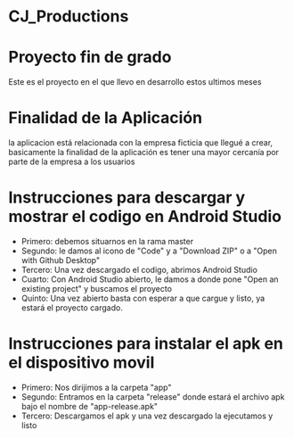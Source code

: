 # CJ_Productions

# Proyecto fin de grado
Este es el proyecto en el que llevo en desarrollo estos ultimos meses

# Finalidad de la Aplicación
la aplicacion está relacionada con la empresa ficticia que llegué a crear, basicamente la finalidad de la aplicación es tener una mayor cercanía
por parte de la empresa a los usuarios

# Instrucciones para descargar y mostrar el codigo en Android Studio
* Primero: debemos situarnos en la rama master
* Segundo: le damos al icono de "Code" y a "Download ZIP" o a "Open with Github Desktop"
* Tercero: Una vez descargado el codigo, abrimos Android Studio
* Cuarto: Con Android Studio abierto, le damos a donde pone "Open an existing project" y buscamos el proyecto
* Quinto: Una vez abierto basta con esperar a que cargue y listo, ya estará el proyecto cargado.

# Instrucciones para instalar el apk en el dispositivo movil
* Primero: Nos dirijimos a la carpeta "app"
* Segundo: Entramos en la carpeta "release" donde estará el archivo apk bajo el nombre de "app-release.apk"
* Tercero: Descargamos el apk y una vez descargado la ejecutamos y listo
